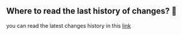 
## Where to read the last history of changes? 📃


you can read the latest changes history in this [link](https://file-validator.github.io/docs/history/)
